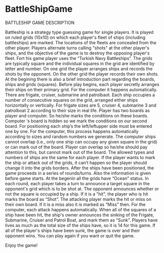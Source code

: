 # BattleShipGame

BATTLESHIP GAME DESCRIPTION



Battleship is a strategy type  guessing game for single players. It is played on ruled grids (10x10) on which each player's fleet of ships (including battleships) are marked. The locations of the fleets are concealed from the other player. Players alternate turns calling "shots" at the other player's ships, and the objective of the game is to destroy the opposing player's fleet. Fort his game player uses the “Turkish Navy Battleships”. 
The grids are typically square and the individual squares in the grid are identified by letter and number. On one grid the player arranges ships and records the shots by the opponent. On the other grid the player records their own shots. At the begining there is also a brief introduction part regarding the boards, ships and grids (squares).
Before play begins, each player secretly arranges their ships on their primary grid. For the computer it happens automatically. There are frigate, cruiser, submarine and patrolbaot. Each ship occupies a number of consecutive squares on the grid, arranged either  ships horizontally or vertically. For frigate sizes are 5, cruiser 4, submarine 3 and patrolboat 2 according to their size in real life. Player has two boards as player and computer. So he/she marks the conditions on these boards. Computer ‘s board is hidden so we mark the conditions on our second board. 
For positioning each ship’s the left/leftupper side must be entered one by one.  For the computer, this process happens automatically according to sizes and random numbers we generate. The computer ships cannot overlap (i.e., only one ship can occupy any given square in the grid) or can mark out of the board.  Player can overlap so he/she should pay attention to this, but cannot mark out of the board. The allowed types and numbers of ships are the same for each player. If the player wants to mark the ship or attack out of the grids, it can’t happen so the player should change it into the grids borders.
After the ships have been positioned, the game proceeds in a series of rounds/turns. Also the information is given before game starts. At the begenin all the grids have “Ocean” status. In each round, each player takes a turn to announce a target square in the opponent's grid which is to be shot at. The opponent announces whether or not the square is occupied by a ship. If it is a "hit", the player who is hit marks the board as “Shot”. The attacking player marks the hit or miss on their own board. If it is a miss also it is marked as “Miss” then. For the computer, each attack happens automatically.
When all of the squares of a ship have been hit, the ship's owner announces the sinking of the Frigate, Submarine, Cruiser and Patrol Boat, and mark them as “Sunk”.  Players have lives as much as the total size of the ships have, so it is 14 for this game. If all of the player's ships have been sunk, the game is over and their opponent wins. You can play again if you want or quit the game. 

Enjoy the game!

